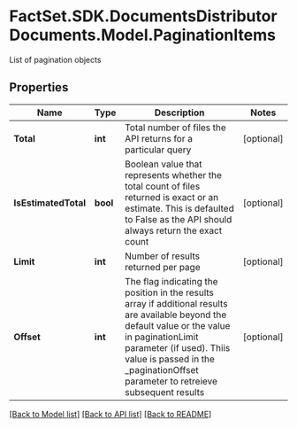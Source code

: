 # FactSet.SDK.DocumentsDistributorDocuments.Model.PaginationItems
List of pagination objects

## Properties

Name | Type | Description | Notes
------------ | ------------- | ------------- | -------------
**Total** | **int** | Total number of files the API returns for a particular query | [optional] 
**IsEstimatedTotal** | **bool** | Boolean value that represents whether the total count of files returned is exact or an estimate. This is defaulted to False as the API should always return the exact count | [optional] 
**Limit** | **int** | Number of results returned per page | [optional] 
**Offset** | **int** | The flag indicating the position in the results array if additional results are available beyond the default value or the value in paginationLimit parameter (if used). Thiis value is passed in the _paginationOffset parameter to retreieve subsequent results | [optional] 

[[Back to Model list]](../README.md#documentation-for-models) [[Back to API list]](../README.md#documentation-for-api-endpoints) [[Back to README]](../README.md)

